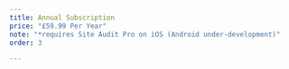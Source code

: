 ```yaml
---
title: Annual Subscription
price: "£59.99 Per Year"
note: "*requires Site Audit Pro on iOS (Android under-development)"
order: 3

---
```


